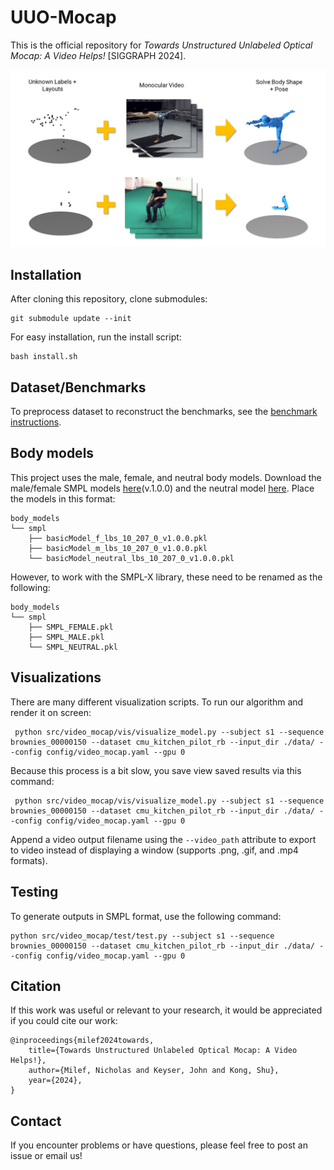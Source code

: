 # UUO-Mocap
This is the official repository for *Towards Unstructured Unlabeled Optical Mocap: A Video Helps!* [SIGGRAPH 2024].

![UUO-Mocap](image.jpg)

## Installation
After cloning this repository, clone submodules:
```
git submodule update --init
```

For easy installation, run the install script:
```
bash install.sh
```

## Dataset/Benchmarks
To preprocess dataset to reconstruct the benchmarks, see the [benchmark instructions](Benchmarks.md).

## Body models
This project uses the male, female, and neutral body models. Download the male/female SMPL models [here](http://smpl.is.tue.mpg.de/)(v.1.0.0) and the neutral model [here](http://smplify.is.tue.mpg.de/). Place the models in this format:
```
body_models
└── smpl
    ├── basicModel_f_lbs_10_207_0_v1.0.0.pkl
    ├── basicModel_m_lbs_10_207_0_v1.0.0.pkl
    └── basicModel_neutral_lbs_10_207_0_v1.0.0.pkl
```

However, to work with the SMPL-X library, these need to be renamed as the following:
```
body_models
└── smpl
    ├── SMPL_FEMALE.pkl
    ├── SMPL_MALE.pkl
    └── SMPL_NEUTRAL.pkl
```

## Visualizations
There are many different visualization scripts. To run our algorithm and render it on screen:
```
 python src/video_mocap/vis/visualize_model.py --subject s1 --sequence brownies_00000150 --dataset cmu_kitchen_pilot_rb --input_dir ./data/ --config config/video_mocap.yaml --gpu 0
```

Because this process is a bit slow, you save view saved results via this command:
```
 python src/video_mocap/vis/visualize_model.py --subject s1 --sequence brownies_00000150 --dataset cmu_kitchen_pilot_rb --input_dir ./data/ --config config/video_mocap.yaml --gpu 0
```

Append a video output filename using the `--video_path` attribute to export to video instead of displaying a window (supports .png, .gif, and .mp4 formats).

## Testing
To generate outputs in SMPL format, use the following command:
```
python src/video_mocap/test/test.py --subject s1 --sequence brownies_00000150 --dataset cmu_kitchen_pilot_rb --input_dir ./data/ --config config/video_mocap.yaml --gpu 0
```

## Citation
If this work was useful or relevant to your research, it would be appreciated if you could cite our work:
```
@inproceedings{milef2024towards,
    title={Towards Unstructured Unlabeled Optical Mocap: A Video Helps!},
    author={Milef, Nicholas and Keyser, John and Kong, Shu},
    year={2024},
}
```

## Contact
If you encounter problems or have questions, please feel free to post an issue or email us!
